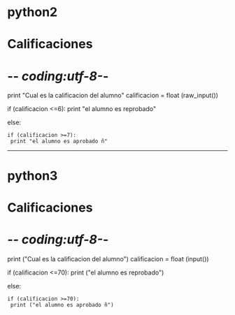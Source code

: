 # python2
# Calificaciones
# -*- coding:utf-8-*-

print "Cual es la calificacion del alumno"
calificacion = float (raw_input())

if (calificacion <=6):
    print "el alumno es reprobado"

else:

    if (calificacion >=7):
     print "el alumno es aprobado ñ"
---------------------------------------------------------------------------------------------
# python3
# Calificaciones
# -*- coding:utf-8-*-

print ("Cual es la calificacion del alumno")
calificacion = float (input())

if (calificacion <=70):
    print ("el alumno es reprobado")

else:

    if (calificacion >=70):
     print ("el alumno es aprobado ñ")
